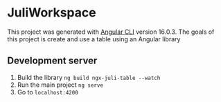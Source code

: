# JuliWorkspace

This project was generated with [Angular CLI](https://github.com/angular/angular-cli) version 16.0.3. The goals of this project is create and use a table using an Angular library

## Development server

1. Build the library `ng build ngx-juli-table --watch`
2. Run the main project `ng serve`
3. Go to `localhost:4200`
